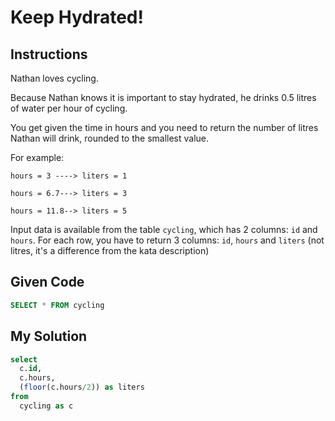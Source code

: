 # Keep Hydrated!

## Instructions

Nathan loves cycling.

Because Nathan knows it is important to stay hydrated, he drinks 0.5 litres of water per hour of cycling.

You get given the time in hours and you need to return the number of litres Nathan will drink, rounded to the smallest value.

For example:

```
hours = 3 ----> liters = 1

hours = 6.7---> liters = 3

hours = 11.8--> liters = 5
```

Input data is available from the table `cycling`, which has 2 columns: `id` and `hours`. For each row, you have to return 3 columns: `id`, `hours` and `liters` (not litres, it's a difference from the kata description)

## Given Code
```sql
SELECT * FROM cycling
```

## My Solution
```sql
select
  c.id,
  c.hours,
  (floor(c.hours/2)) as liters
from
  cycling as c
```
